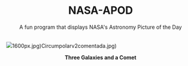 <div align="center">
  <h1>
    NASA-APOD
  </h1>
</div>
  
<div align="center">
  A fun program that displays NASA's Astronomy Picture of the Day
</div>

<br>

![](https://apod.nasa.gov/apod/image/2312/C2020_V2_ZTF_CHILESCOPE_DEBartlett.jpg)1600px.jpg)Circumpolarv2comentada.jpg)

<p align = "center">
  <b>Three Galaxies and a Comet</b>
</p>
